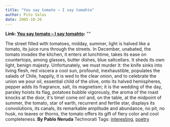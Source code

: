 ```yaml
---
title: "You say tomato – I say tomahto"
author: Pito Salas
date: 2005-10-26
---
```


**Link: [You say tomato – I say tomahto](None):** ""

The street filled with tomatoes, midday, summer, light is halved like a
tomato, its juice runs through the streets. In December, unabated, the tomato
invades the kitchen, it enters at lunchtime, takes its ease on countertops,
among glasses, butter dishes, blue saltcellars. It sheds its own light, benign
majesty. Unfortunately, we must murder it: the knife sinks into living flesh,
red viscera a cool sun, profound, inexhaustible, populates the salads of
Chile, happily, it is wed to the clear onion, and to celebrate the union we
pour oil, essential child of the olive, onto its halved hemispheres, pepper
adds its fragrance, salt, its magnetism; it is the wedding of the day, parsley
hoists its flag, potatoes bubble vigorously, the aroma of the roast knocks at
the door, it's time! come on! and, on the table, at the midpoint of summer,
the tomato, star of earth, recurrent and fertile star, displays its
convolutions, its canals, its remarkable amplitude and abundance, no pit, no
husk, no leaves or thorns, the tomato offers its gift of fiery color and cool
completeness. **By Pablo Neruda** Technorati Tags:
[interesting](<http://www.technorati.com/tag/interesting>),
[poetry](<http://www.technorati.com/tag/poetry>)


